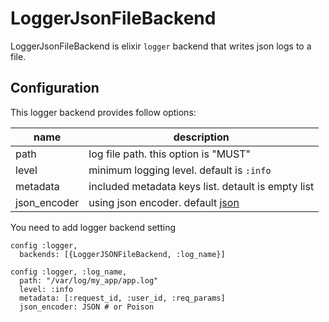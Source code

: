 LoggerJsonFileBackend
===

LoggerJsonFileBackend is elixir `logger` backend that writes json logs to a file.

Configuration
---

This logger backend provides follow options:

| name         | description |
| ------------ | ----------- |
| path         | log file path. this option is "MUST" |
| level        | minimum logging level. default is `:info` | 
| metadata     | included metadata keys list. detault is empty list |
| json\_encoder | using json encoder. default [json](https://hex.pm/packages/json) |

You need to add logger backend setting

```
config :logger,
  backends: [{LoggerJSONFileBackend, :log_name}]

config :logger, :log_name,
  path: "/var/log/my_app/app.log"
  level: :info
  metadata: [:request_id, :user_id, :req_params]
  json_encoder: JSON # or Poison
```
